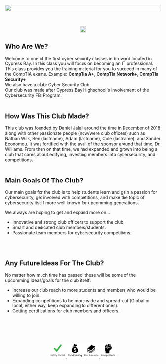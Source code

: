 <img src="https://raw.githubusercontent.com/asian-code/CyberSecCanvas/master/images/glitchywaves.gif" width="100%"
    height="10">

<p align="center"> <img src="https://raw.githubusercontent.com/asian-code/CyberSecCanvas/master/images/cyber.gif"
        width="100%" height="90%"> </p>

<img src="https://raw.githubusercontent.com/asian-code/CyberSecCanvas/master/images/glitchywaves.gif" width="100%"
    height="10">

<p align="center"> <img src="https://raw.githubusercontent.com/asian-code/CyberSecCanvas/master/images/AboutUsLogoGif.gif"
        width="20%" height="20%"> </p>

<h2>Who Are We?</h3>

Welcome to one of the first cyber security classes in broward located in Cypress Bay. In this class you will
focus on becoming an IT professional. This class provides you the training material for you to succeed in many
of the CompTIA exams.
Example: <b>CompTia A+, CompTia Network+, CompTia Security+</b><br>
We also have a club: Cyber Security Club. <br>
Our club was made after Cypress Bay Highschool's involvement of the Cybersecurity FBI Program.
<br><br>

<h2>How Was This Club Made?</h3>

This club was founded by Daniel Jalali around the time in December of 2018 along with other passionate people
(now/were club officers) such as Nathan Wilk, Ben (lastname), Adam (lastname), Cole (lastname), and Xander
Economou. It was fortified with the avail of the sponsor around that time, Dr. Williams. From then on that time,
we had expanded and grown into being a club that cares about edifying, investing members into cybersecurity, and
competitions.
<br><br>

<h2>Main Goals Of The Club?</h3>

Our main goals for the club is to help students learn and gain a passion for cybersecurity, get involved with
competitions, and make the topic of cybersecurity itself more well known for upcomming generations.

We always are hoping to get and expand more on... <br>
<ul>
    <li> Innovative and strong club officers to support the club.</li>
    <li> Smart and dedicated club members/students.</li>
    <li> Passionate team members for cybersecurity competitions.</li>
</ul>
<br><br>

<h2>Any Future Ideas For The Club?</h2>

No matter how much time has passed, these will be some of the upcomming ideas/goals for the club itself: <br>
<ul>
    <li> Increase our club reach to more students and members who would be willing to join.</li>
    <li> Expanding competitions to be more wide and spread-out (Global or local, either way, keep expanding to
        different ones).</li>
    <li> Getting certifications for club members and officers.</li>
</ul>
<br><br>

<!--- 
- Description about the club
- Welcomes newcomers
- Talks about the foundation and ideas

--->

<img src="https://raw.githubusercontent.com/asian-code/CyberSecCanvas/master/images/glitchywaves.gif" width="100%"
    height="10">

<p align="center"> <a href="https://github.com/lin8x/CyberSecCanvas/blob/master/Documentation/GETTING_STARTED.md"> <img
            src="https://raw.githubusercontent.com/lin8x/CyberSecCanvas/master/images/gettingstartedlogo.JPG"
            width="10%" height="10%"> </a> <a
        href="https://github.com/lin8x/CyberSecCanvas/blob/master/Documentation/FUNDRAISING.md"> <img
            src="https://raw.githubusercontent.com/lin8x/CyberSecCanvas/master/images/fundraisinglogo.JPG" width="10%"
            height="10%"> </a> <a
        href="https://github.com/lin8x/CyberSecCanvas/blob/master/Documentation/OUR_LESSONS.md"> <img
            src="https://raw.githubusercontent.com/lin8x/CyberSecCanvas/master/images/ourlessonslogo.JPG" width="10%"
            height="10%"> </a> <a
        href="https://github.com/lin8x/CyberSecCanvas/blob/master/Documentation/COMPETITIONS.md"> <img
            src="https://raw.githubusercontent.com/lin8x/CyberSecCanvas/master/images/ourcompetitionslogo.JPG"
            width="10%" height="10%"> </a> </p>

<!--- 
* [How to Join]()
* [Our Lessons and Files]()
* [Our Currency Systen]()
* [Performing Competitions]()
* [Fundraising]()
* [Our Club Roles and Staff]()
--->

<img src="https://raw.githubusercontent.com/asian-code/CyberSecCanvas/master/images/glitchywaves.gif" width="100%"
    height="10">
